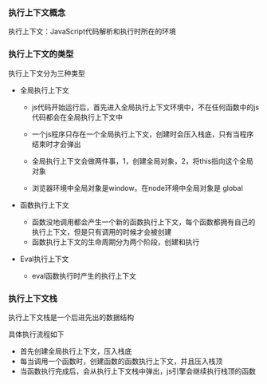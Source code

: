 ### 执行上下文概念

执行上下文：JavaScript代码解析和执行时所在的环境

### 执行上下文的类型

执行上下文分为三种类型

- 全局执行上下文

  - js代码开始运行后，首先进入全局执行上下文环境中，不在任何函数中的js代码都会在全局执行上下文中

  - 一个js程序只存在一个全局执行上下文，创建时会压入栈底，只有当程序结束时才会弹出

  - 全局执行上下文会做两件事，1，创建全局对象，2，将this指向这个全局对象

  - 浏览器环境中全局对象是window。在node环境中全局对象是 global

- 函数执行上下文

  - 函数没地调用都会产生一个新的函数执行上下文，每个函数都拥有自己的执行上下文，但是只有调用的时候才会被创建
  - 函数执行上下文的生命周期分为两个阶段，创建和执行

- Eval执行上下文

  - eval函数执行时产生的执行上下文

### 执行上下文栈

执行上下文栈是一个后进先出的数据结构

具体执行流程如下

- 首先创建全局执行上下文，压入栈底
- 每当调用一个函数时，创建函数的函数执行上下文，并且压入栈顶
- 当函数执行完成后，会从执行上下文栈中弹出，js引擎会继续执行栈顶的函数





